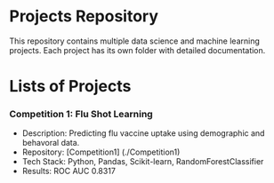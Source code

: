 # Projects Repository
This repository contains multiple data science and machine learning projects. Each project has its own folder with detailed documentation.

# Lists of Projects
### Competition 1: Flu Shot Learning
- Description: Predicting flu vaccine uptake using demographic and behavoral data.
- Repository: [Competition1] (./Competition1)
- Tech Stack: Python, Pandas, Scikit-learn, RandomForestClassifier
- Results: ROC AUC 0.8317
